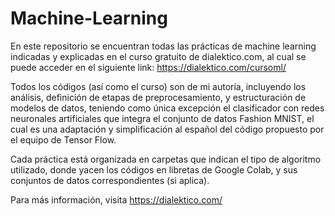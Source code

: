 # Machine-Learning
En este repositorio se encuentran todas las prácticas de machine learning indicadas y explicadas en el curso gratuito de dialektico.com, al cual se puede acceder en el siguiente link:
https://dialektico.com/cursoml/

Todos los códigos (así como el curso) son de mi autoría, incluyendo los análisis, definición de etapas de preprocesamiento, y estructuración de modelos de datos, teniendo como única excepción el clasificador con redes neuronales artificiales que integra el conjunto de datos Fashion MNIST, el cual es una  adaptación y simplificación al español del código propuesto por el equipo de Tensor Flow.

Cada práctica está organizada en carpetas que indican el tipo de algoritmo utilizado, donde yacen los códigos en libretas de Google Colab, y sus conjuntos de datos correspondientes (si aplica).

Para más información, visita https://dialektico.com/
